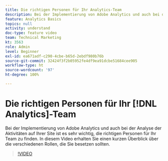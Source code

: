 ```yaml
---
title: Die richtigen Personen für Ihr Analytics-Team
description: Bei der Implementierung von Adobe Analytics und auch bei der Analyse der Aktivitäten auf Ihrer Site ist es sehr wichtig, die richtigen Personen für Ihr Team zu finden. In diesem Video erhalten Sie einen kurzen Überblick über die verschiedenen Rollen, die Sie besetzen sollten.
feature: Analytics Basics
topics: null
activity: understand
doc-type: feature video
team: Technical Marketing
kt: 3563
role: Admin
level: Beginner
exl-id: ea671adf-c290-4cbe-b65d-2ebdf980b76b
source-git-commit: 32424f3f2b05952fe4df9ea91dcbe51684cee905
workflow-type: ht
source-wordcount: '97'
ht-degree: 100%

---
```


# Die richtigen Personen für Ihr [!DNL Analytics]-Team

Bei der Implementierung von Adobe Analytics und auch bei der Analyse der Aktivitäten auf Ihrer Site ist es sehr wichtig, die richtigen Personen für Ihr Team zu finden. In diesem Video erhalten Sie einen kurzen Überblick über die verschiedenen Rollen, die Sie besetzen sollten.

>[!VIDEO](https://video.tv.adobe.com/v/28756/?quality=12)
